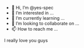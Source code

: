 - 👋 Hi, I’m @yes-spec
- 👀 I’m interested in ...
- 🌱 I’m currently learning ...
- 💞️ I’m looking to collaborate on ...
- 📫 How to reach me ...

<!---
yes-spec/yes-spec is a ✨ special ✨ repository because its `README.md` (this file) appears on your GitHub profile.
You can click the Preview link to take a look at your changes.
--->I really love you guys

